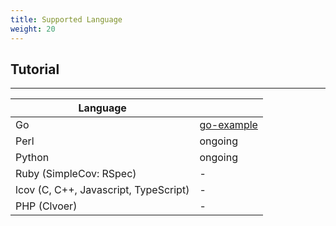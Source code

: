 ```yaml
---
title: Supported Language
weight: 20
---
```


## Tutorial

---

| Language                              |                                                        |
| ------------------------------------- | ------------------------------------------------------ |
| Go                                    | [go-example](https://github.com/covergates/go-example) |
| Perl                                  | ongoing                                                |
| Python                                | ongoing                                                |
| Ruby (SimpleCov: RSpec)               | -                                                      |
| lcov (C, C++, Javascript, TypeScript) | -                                                      |
| PHP (Clvoer)                          | -                                                      |
